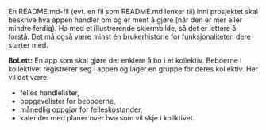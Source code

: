 En README.md-fil (evt. en fil som README.md lenker til) inni prosjektet skal beskrive hva appen handler om og er ment å gjøre (når den er mer eller mindre ferdig).
Ha med et illustrerende skjermbilde, så det er lettere å forstå. Det må også være minst én brukerhistorie for funksjonaliteten dere starter med.



**BoLett:**
    En app som skal gjøre det enklere å bo i et kollektiv. Beboerne i kollektivet registrerer seg i appen og lager en gruppe for deres kollektiv. Her vil det
    være: 
        
*  felles handlelister, 
*  oppgavelister for beoboerne, 
*  månedlig oppgjør for felleskostander, 
*  kalender med planer over hva som vil skje i kollktivet.
    